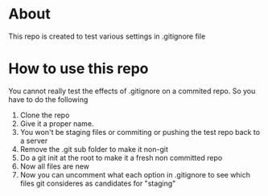 # About
This repo is created to test various settings in .gitignore file

# How to use this repo
You cannot really test the effects of .gitignore on a commited repo. So you have to do the following

1. Clone the repo
2. Give it a proper name. 
3. You won't be staging files or commiting or pushing the test repo back to a server
2. Remove the .git sub folder to make it non-git
3. Do a git init at the root to make it a fresh non committed repo
4. Now all files are new
5. Now you can uncomment what each option in .gitignore to see which files git consideres as candidates for "staging"